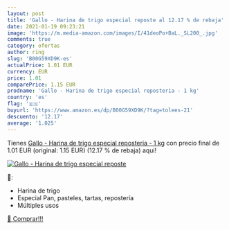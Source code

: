 ```yaml
---
layout: post
title: 'Gallo - Harina de trigo especial reposte al 12.17 % de rebaja'
date: 2021-01-19 09:23:21
image: 'https://m.media-amazon.com/images/I/41deoPo+BaL._SL200_.jpg'
comments: true
category: ofertas
author: ring
slug: 'B00G59XD9K-es'
actualPrice: 1.01 EUR
currency: EUR
price: 1.01
comparePrice: 1.15 EUR
prodname: 'Gallo - Harina de trigo especial reposteria - 1 kg'
country: 'es'
flag: '🇪🇸'
buyurl: 'https://www.amazon.es/dp/B00G59XD9K/?tag=tolees-21'
descuento: '12.17'
average: '1.025'
---
```


Tienes [Gallo - Harina de trigo especial reposteria - 1 kg](https://www.amazon.es/dp/B00G59XD9K/?tag=tolees-21) con precio final de  1.01 EUR (original: 1.15 EUR) (12.17 %  de rebaja) aqui!

[![Gallo - Harina de trigo especial reposte](https://m.media-amazon.com/images/I/41deoPo+BaL._SL200_.jpg)](https://www.amazon.es/dp/B00G59XD9K/?tag=tolees-21)

🔎:

- Harina de trigo
- Especial Pan, pasteles, tartas, repostería
- Múltiples usos

[🛒 Comprar!!!](https://www.amazon.es/dp/B00G59XD9K/?tag=tolees-21)
